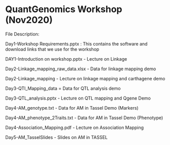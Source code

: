 # QuantGenomics Workshop (Nov2020)
File Description:

Day1-Workshop Requirements.pptx : This contains the software and download links that we use for the workshop

DAY1-Introduction on workshop.pptx - Lecture on Linkage

Day2-Linkage_mapping_raw_data.xlsx - Data for linkage mapping demo

Day2-Linkage_mapping - Lecture on linkage mapping and carthagene demo

Day3-QTl_Mapping_data = Data for QTL analysis demo

Day3-QTL_analysis.pptx - Lecture on QTL mapping and Qgene Demo

Day4-AM_genotype.txt - Data for AM in Tassel Demo (Markers)

Day4-AM_phenotype_2Traits.txt - Data for AM in Tassel Demo (Phenotype)

Day4-Association_Mapping.pdf - Lecture on Association Mapping

Day5-AM_TasselSlides - Slides on AM in TASSEL
